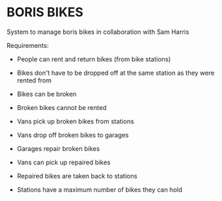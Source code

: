 BORIS BIKES
==========

System to manage boris bikes in collaboration with Sam Harris

Requirements:
- People can rent and return bikes (from bike stations)

- Bikes don't have to be dropped off at the same station as they were rented from

- Bikes can be broken

- Broken bikes cannot be rented

- Vans pick up broken bikes from stations

- Vans drop off broken bikes to garages

- Garages repair broken bikes

- Vans can pick up repaired bikes

- Repaired bikes are taken back to stations

- Stations have a maximum number of bikes they can hold
